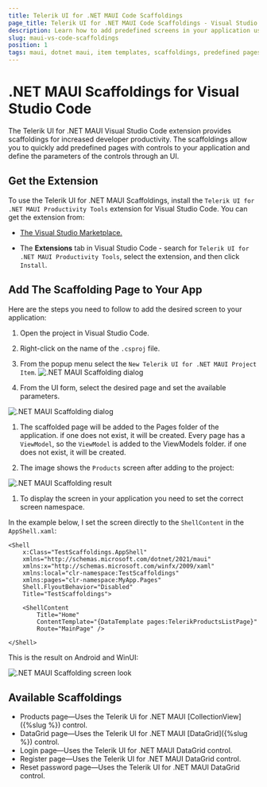 ```yaml
---
title: Telerik UI for .NET MAUI Code Scaffoldings
page_title: Telerik UI for .NET MAUI Code Scaffoldings - Visual Studio Code Scaffoldings
description: Learn how to add predefined screens in your application using via Telerik .NET MAUI Visual Studio Code Scaffoldings.
slug: maui-vs-code-scaffoldings
position: 1
tags: maui, dotnet maui, item templates, scaffoldings, predefined pages, screens, visual studio code
---
```


# .NET MAUI Scaffoldings for Visual Studio Code

The Telerik UI for .NET MAUI Visual Studio Code extension provides scaffoldings for increased developer productivity. The scaffoldings allow you to quickly add predefined pages with controls to your application and define the parameters of the controls through an UI.

## Get the Extension

To use the Telerik UI for .NET MAUI Scaffoldings, install the `Telerik UI for .NET MAUI Productivity Tools` extension for Visual Studio Code. You can get the extension from:

* <a href="https://marketplace.visualstudio.com/items?itemName=TelerikInc.telerik-maui-productivity-tools" target="_blank">The Visual Studio Marketplace.</a>

* The **Extensions** tab in Visual Studio Code - search for `Telerik UI for .NET MAUI Productivity Tools`, select the extension, and then click `Install`.

## Add The Scaffolding Page to Your App

Here are the steps you need to follow to add the desired screen to your application:

1. Open the project in Visual Studio Code.
1. Right-click on the name of the `.csproj` file.
1. From the popup menu select the `New Telerik UI for .NET MAUI Project Item`.
  ![.NET MAUI Scaffolding dialog](images/scaffolding-vs-dialog.png)

1. From the UI form, select the desired page and set the available parameters.

  ![.NET MAUI Scaffolding dialog](images/scaffolding-vs-dialog.png)

1. The scaffolded page will be added to the Pages folder of the application. if one does not exist, it will be created. Every page has a `ViewModel`, so the `ViewModel` is added to the ViewModels folder. if one does not exist, it will be created.

1. The image shows the `Products` screen after adding to the project:

  ![.NET MAUI Scaffolding result](images/scaffolding-vs-result.png)

1. To display the screen in your application you need to set the correct screen namespace.

In the example below, I set the screen directly to the `ShellContent` in  the `AppShell.xaml`:

```XAML
<Shell
    x:Class="TestScaffoldings.AppShell"
    xmlns="http://schemas.microsoft.com/dotnet/2021/maui"
    xmlns:x="http://schemas.microsoft.com/winfx/2009/xaml"
    xmlns:local="clr-namespace:TestScaffoldings"
    xmlns:pages="clr-namespace:MyApp.Pages"
    Shell.FlyoutBehavior="Disabled"
    Title="TestScaffoldings">

    <ShellContent
        Title="Home"
        ContentTemplate="{DataTemplate pages:TelerikProductsListPage}"
        Route="MainPage" />

</Shell>
```

This is the result on Android and WinUI:

![.NET MAUI Scaffolding screen look](images/scaffolding-vs-screen-look.png)

## Available Scaffoldings

* Products page&mdash;Uses the Telerik Ui for .NET MAUI [CollectionView]({%slug %}) control.
* DataGrid page&mdash;Uses the Telerik UI for .NET MAUI [DataGrid]({%slug %}) control.
* Login page&mdash;Uses the Telerik UI for .NET MAUI DataGrid control.
* Register page&mdash;Uses the Telerik UI for .NET MAUI DataGrid control.
* Reset password page&mdash;Uses the Telerik UI for .NET MAUI DataGrid control.